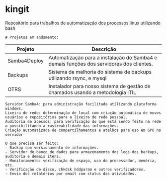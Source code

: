# kingit

Repositório para trabalhos de automatização dos processos linux utilizando bash

```
# Projetos em andamento:
```

Projeto | Descrição
------- | ---------
Samba4Deploy | Automatização para a instalação do Samba4 e demais funções dos servidores dos clientes.
Backups | Sistema de melhoria do sistema de backups utilizando rsync, e mysql
OTRS | Instalador para nosso sistema de gestão de chamados usando a metodologia ITIL

    Servidor Samba4: para administração facilitada utilizando plataforma windows.
    Lixeira de rede: determinação de local com criação automática de novos usuários e repositórios para a lixeira de rede pessoal.
    Auditoria de acessos: para verificação do que está sendo feito na rede a possibilitando a rastreabilidade das informações.
    Criação automatizada de compartilhamentos e atalhos para uso em GPO no servidor
    
    O que precisa ser feito:
    - Backup com versionamento de informações.
    - Servidor de banco de dados para armazenamento dos logs dos backups, auditoria e demais itens.
    - Monitoramento: verificação de espaço, uso do processador, memória, etc.
    - Verificação de disco, chkdsk hddparam e outros verificadores.
    - Envio dos relatórios por email com status das atividades.

